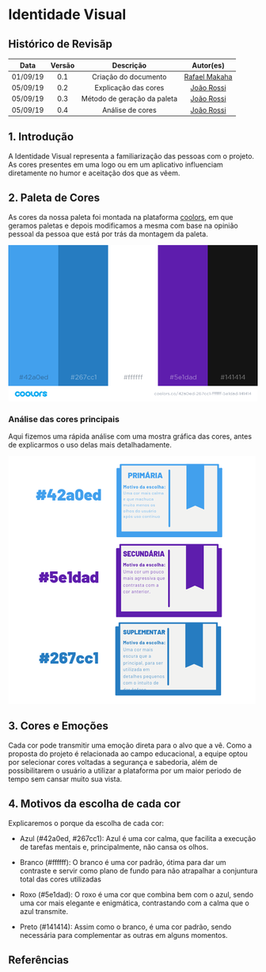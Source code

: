 # Identidade Visual

## Histórico de Revisãp

| Data | Versão | Descrição | Autor(es)|
|:----:|:------:|:---------:|:--------:|
| 01/09/19 | 0.1 |  Criação do documento | [Rafael Makaha](http://github.com/rafaelmakaha)  |
| 05/09/19 | 0.2 | Explicação das cores | [João Rossi](https://github.com/bielrossi15) |
| 05/09/19 | 0.3 | Método de geração da paleta | [João Rossi](https://github.com/bielrossi15) |
| 05/09/19 | 0.4 | Análise de cores | [João Rossi](https://github.com/bielrossi15) |


## 1. Introdução

A Identidade Visual representa a familiarização das pessoas com o projeto. As cores presentes em uma logo ou em um aplicativo influenciam diretamente no humor e aceitação dos que as vêem.

## 2. Paleta de Cores

As cores da nossa paleta foi montada na plataforma [coolors](https://coolors.co/), em que geramos paletas e depois modificamos a mesma com base na opinião pessoal da pessoa que está por trás da montagem da paleta.

![Paleta](./assets/img/colors/palette.png)

### Análise das cores principais

Aqui fizemos uma rápida análise com uma mostra gráfica das cores, antes de explicarmos o uso delas mais detalhadamente.

![Analise](./assets/img/colors/analise.png)

## 3. Cores e Emoções

Cada cor pode transmitir uma emoção direta para o alvo que a vê. Como a proposta do projeto é relacionada ao campo educacional, a equipe optou por selecionar cores voltadas a segurança e sabedoria, além de possibilitarem o usuário a utilizar a plataforma por um maior periodo de tempo sem cansar muito sua vista.

## 4. Motivos da escolha de cada cor

Explicaremos o porque da escolha de cada cor:

- Azul (#42a0ed, #267cc1): Azul é uma cor calma, que facilita a execução de tarefas mentais e, principalmente, não cansa os olhos.
  
- Branco (#ffffff): O branco é uma cor padrão, ótima para dar um contraste e servir como plano de fundo para não atrapalhar a conjuntura total das cores utilizadas
  
- Roxo (#5e1dad): O roxo é uma cor que combina bem com o azul, sendo uma cor mais elegante e enigmática, contrastando com a calma que o azul transmite.
  
- Preto (#141414): Assim como o branco, é uma cor padrão, sendo necessária para complementar as outras em alguns momentos.

## Referências 

[^1]: https://medium.com/@rafaelfrota/psicologia-das-cores-2262f5e5e00c
